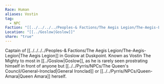 ```yaml
---
Race: Human
aliases: Vostin
tag:
  - NPC
Faction: "[[../../../../Peoples-& Factions/The Aegis Legion/The-Aegis-Legion|The Aegis Legion]]"
Location: "[[../Goslow|Goslow]]"
share: "true"
---
```


Captain of [[../../../../Peoples-& Factions/The Aegis Legion/The-Aegis-Legion|The Aegis Legion]] in Goslow at Duskpoint. Known as Vostin The Mighty to most in [[../Goslow|Goslow]], as he is rarely seen prostrating himself in front of anyone but [[../../Pyrris/NPCs/The Queen's Council/General-Ironclad|General Ironclad]] or [[../../Pyrris/NPCs/Queen-Amara|Queen Amara]] herself.